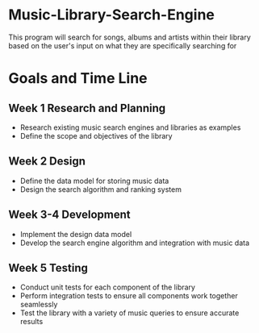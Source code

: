 # Music-Library-Search-Engine
This program will search for songs, albums and artists within their library based on the user's input on what they are specifically searching for

# Goals and Time Line

## Week 1 Research and Planning

* Research existing music search engines and libraries as examples
* Define the scope and objectives of the library

## Week 2 Design

* Define the data model for storing music data
* Design the search algorithm and ranking system

## Week 3-4 Development

* Implement the design data model
* Develop the search engine algorithm and integration with music data

## Week 5 Testing

* Conduct unit tests for each component of the library
* Perform integration tests to ensure all components work together seamlessly
* Test the library with a variety of music queries to ensure accurate results
